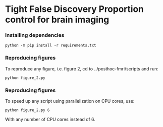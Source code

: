 # Tight False Discovery Proportion control for brain imaging

### Installing dependencies

```
python -m pip install -r requirements.txt
```

### Reproducing figures

To reproduce any figure, i.e. figure 2, cd to ../posthoc-fmri/scripts and run:

```
python figure_2.py
```

### Reproducing figures

To speed up any script using parallelization on CPU cores, use:

```
python figure_2.py 6
```

With any number of CPU cores instead of 6.
